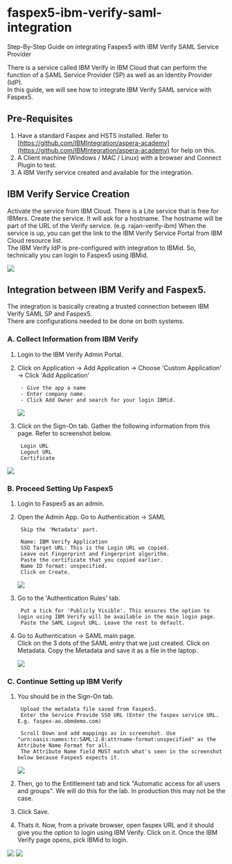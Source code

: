 # faspex5-ibm-verify-saml-integration
Step-By-Step Guide on integrating Faspex5 with IBM Verify SAML Service Provider

There is a service called IBM Verify in IBM Cloud that can perform the function of a SAML Service Provider (SP) as well as an Identity Provider (IdP).    
In this guide, we will see how to integrate IBM Verify SAML service with Faspex5. 


## Pre-Requisites   

1. Have a standard Faspex and HSTS installed. Refer to [https://github.com/IBMIntegration/aspera-academy](https://github.com/IBMIntegration/aspera-academy) for help on this.   
2. A Client machine (Windows / MAC / Linux) with a browser and Connect Plugin to test. 
3. A IBM Verify service created and available for the integration.    

## IBM Verify Service Creation

Activate the service from IBM Cloud. There is a Lite service that is free for IBMers. 
Create the service. 
It will ask for a hostname. The hostname will be part of the URL of the Verify service. (e.g. rajan-verify-ibm)
When the service is up, you can get the link to the IBM Verify Service Portal from IBM Cloud resource list.   
The IBM Verify IdP is  pre-configured with integration to IBMid. So, technically you can login to Faspex5 using IBMid. 

![](./images/image1.jpg)    

## Integration between IBM Verify and Faspex5. 

The integration is basically creating a trusted connection between IBM Verify SAML SP and Faspex5.   
There are configurations needed to be done on both systems.   

### A. Collect Information from IBM Verify
1. Login to the IBM Verify Admin Portal.   
2. Click on Application -> Add Application -> Choose 'Custom Application' -> Click 'Add Application'   

        - Give the app a name
        - Enter company name. 
        - Click Add Owner and search for your login IBMid. 
        

    ![](./images/image2.jpg)   

3. Click on the Sign-On tab.
Gather the following information from this page. Refer to screenshot below.    

        Login URL
        Logout URL
        Certificate

![](./images/image3.jpg)   


### B. Proceed Setting Up Faspex5

1. Login to Faspex5 as an admin.   
2. Open the Admin App. Go to Authentication -> SAML   

        Skip the 'Metadata' part.
        
        Name: IBM Verify Application
        SSO Target URL: This is the Login URL we copied. 
        Leave out Fingerprint and Fingerprint algorithm.
        Paste the certificate that you copied earlier.  
        Name ID format: unspecified. 
        Click on Create. 

    ![](./images/image4.jpg)   

3. Go to the 'Authentication Rules' tab.   

        Put a tick for 'Publicly Visible'. This ensures the option to login using IBM Verify will be available in the main login page. 
        Paste the SAML Logout URL. Leave the rest to default.     

4. Go to Authentication -> SAML main page.    
Click on the 3 dots of the SAML entry that we just created. Click on Metadata. Copy the Metadata and save it as a file in the laptop.  


    ![](./images/image5.jpg)

### C. Continue Setting up IBM Verify

1. You should be in the Sign-On tab.   

        Upload the metadata file saved from Faspex5.    
        Enter the Service Provide SSO URL (Enter the faspex service URL. E.g. faspex-ao.obmdemo.com)       
    
        Scroll Down and add mappings as in screenshot. Use "urn:oasis:names:tc:SAML:2.0:attrname-format:unspecified" as the Attribute Name Format for all.   
        The Attribute Name field MUST match what's seen in the screenshot below because Faspex5 expects it. 



    ![](./images/image6.jpg)

2. Then, go to the Entitlement tab and tick "Automatic access for all users and groups". We will do this for the lab. In production this may not be the case.    
3. Click Save.    
4. Thats it. Now, from a private browser, open faspex URL and it should give you the option to login using IBM Verify. Click on it. Once the IBM Verify page opens, pick IBMid to login.   

![](./images/image7.jpg)
![](./images/image8.jpg)


